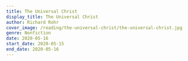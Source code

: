 ```yaml
---
title: The Universal Christ
display_title: The Universal Christ
author: Richard Rohr
cover_image: /reading/the-universal-christ/the-universal-christ.jpg
genre: Nonfiction
date: 2020-05-16
start_date: 2020-05-15
end_date: 2020-05-16
---
```

